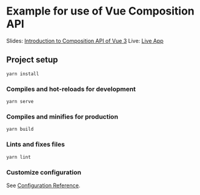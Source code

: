 # Example for use of Vue Composition API

Slides: [Introduction to Composition API of Vue 3](https://slides.com/phmu/vue-composition-api#/)
Live: [Live App](https://vue-composition-api.netlify.com)

## Project setup
```
yarn install
```

### Compiles and hot-reloads for development
```
yarn serve
```

### Compiles and minifies for production
```
yarn build
```

### Lints and fixes files
```
yarn lint
```

### Customize configuration
See [Configuration Reference](https://cli.vuejs.org/config/).
